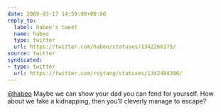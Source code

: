 ```yaml
---
date: 2009-03-17 14:59:00+00:00
reply_to:
  label: habeo's tweet
  name: habeo
  type: twitter
  url: https://twitter.com/habeo/statuses/1342266175/
source: twitter
syndicated:
- type: twitter
  url: https://twitter.com/roytang/statuses/1342484396/
---
```


[@habeo](https://twitter.com/habeo/) Maybe we can show your dad you can fend for yourself. How about we fake a kidnapping, then you'll cleverly manage to escape?